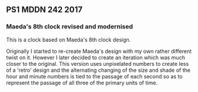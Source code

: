 ## PS1 MDDN 242 2017

### Maeda's 8th clock revised and modernised

This is a clock based on Maeda's 8th clock design. 

Originally I started to re-create Maeda's design with my own rather different twist on it. However I later decided to create an iteration which was much closer to the original. This version uses unpixelated numbers to create less of a 'retro' design and the alternating changing of the size and shade of the hour and minute numbers is tied to the passage of each second so as to represent the passage of all three of the primary units of time.
